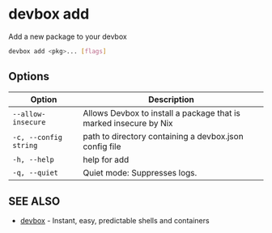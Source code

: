 # devbox add

Add a new package to your devbox

```bash
devbox add <pkg>... [flags]
```

## Options

<!-- Markdown Table of Options -->
| Option | Description |
| --- | --- |
| `--allow-insecure` | Allows Devbox to install a package that is marked insecure by Nix |
| `-c, --config string` | path to directory containing a devbox.json config file |
| `-h, --help` | help for add |
| `-q, --quiet` | Quiet mode: Suppresses logs. |


## SEE ALSO

* [devbox](./devbox.md)	 - Instant, easy, predictable shells and containers

